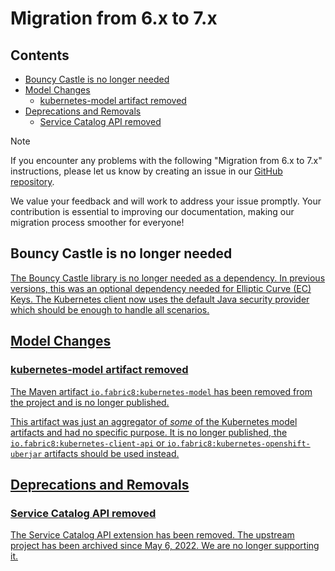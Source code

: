 # Migration from 6.x to 7.x

## Contents
- [Bouncy Castle is no longer needed](#bouncy-castle)
- [Model Changes](#model-changes)
  - [kubernetes-model artifact removed](#kubernetes-model-artifact-removed)
- [Deprecations and Removals](#deprecations-and-removals)
  - [Service Catalog API removed](#service-catalog) 


> [!NOTE]
> If you encounter any problems with the following "Migration from 6.x to 7.x" instructions, please let us know by creating an issue in our [GitHub repository](https://github.com/fabric8io/kubernetes-client/issues).
>
> We value your feedback and will work to address your issue promptly.
> Your contribution is essential to improving our documentation, making our migration process smoother for everyone!

## Bouncy Castle is no longer needed <a href="#bouncy-castle" id="bouncy-castle"/>

The Bouncy Castle library is no longer needed as a dependency.
In previous versions, this was an optional dependency needed for Elliptic Curve (EC) Keys.
The Kubernetes client now uses the default Java security provider which should be enough to handle all scenarios.

## Model Changes <a href="#model-changes" id="model-changes"/>

### kubernetes-model artifact removed <a href="#kubernetes-model-artifact-removed" id="kubernetes-model-artifact-removed"/>

The Maven artifact `io.fabric8:kubernetes-model` has been removed from the project and is no longer published.

This artifact was just an aggregator of _some_ of the Kubernetes model artifacts and had no specific purpose.
It is no longer published, the `io.fabric8:kubernetes-client-api` or `io.fabric8:kubernetes-openshift-uberjar` artifacts should be used instead.

## Deprecations and Removals <a href="#deprecations-and-removals" id="deprecations-and-removals"/>

### Service Catalog API removed <a href="#service-catalog" id="service-catalog"/>

The Service Catalog API extension has been removed.
The upstream project has been archived since May 6, 2022.
We are no longer supporting it.
